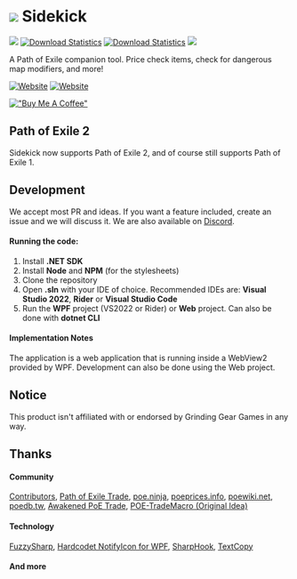 # [![](https://sidekick-poe.github.io/assets/images/orb_exalted.png)](#) Sidekick

[![](https://img.shields.io/github/v/release/Sidekick-Poe/Sidekick?style=flat-square)](https://github.com/Sidekick-Poe/Sidekick/releases/latest) [![Download Statistics](https://img.shields.io/github/downloads-pre/Sidekick-Poe/Sidekick/latest/total?style=flat-square&color=15803d)](https://tooomm.github.io/github-release-stats/?username=Sidekick-Poe&repository=Sidekick) [![Download Statistics](https://img.shields.io/github/downloads-pre/Sidekick-Poe/Sidekick/total?style=flat-square&color=22c55e)](https://tooomm.github.io/github-release-stats/?username=Sidekick-Poe&repository=Sidekick) [![](https://img.shields.io/discord/664252463188279300?color=%23738AD6&label=Discord&style=flat-square)](https://discord.gg/H4bg4GQ)

A Path of Exile companion tool. Price check items, check for dangerous map modifiers, and more!

[![Website](https://img.shields.io/badge/Website-6b6ebe?style=for-the-badge)](https://sidekick-poe.github.io/) [![Website](https://img.shields.io/badge/Download-00BCD4?style=for-the-badge)](https://github.com/Sidekick-Poe/Sidekick/releases/latest)

[!["Buy Me A Coffee"](https://www.buymeacoffee.com/assets/img/custom_images/orange_img.png)](https://www.buymeacoffee.com/sidekickpoe)

## Path of Exile 2
Sidekick now supports Path of Exile 2, and of course still supports Path of Exile 1.

## Development
We accept most PR and ideas. If you want a feature included, create an issue and we will discuss it. We are also available on [Discord](https://discord.gg/H4bg4GQ).
#### Running the code:
1. Install **.NET SDK**
2. Install **Node** and **NPM** (for the stylesheets)
3. Clone the repository
4. Open **.sln** with your IDE of choice. Recommended IDEs are: **Visual Studio 2022**, **Rider** or **Visual Studio Code**
5. Run the **WPF** project (VS2022 or Rider) or **Web** project. Can also be done with **dotnet CLI**

#### Implementation Notes
The application is a web application that is running inside a WebView2 provided by WPF. Development can also be done using the Web project.

## Notice
This product isn't affiliated with or endorsed by Grinding Gear Games in any way.

## Thanks
#### Community
[Contributors](https://github.com/Sidekick-Poe/Sidekick/graphs/contributors), [Path of Exile Trade](https://www.pathofexile.com/trade), [poe.ninja](https://poe.ninja/), [poeprices.info](https://www.poeprices.info/), [poewiki.net](https://www.poewiki.net/), [poedb.tw](https://poedb.tw/us/), [Awakened PoE Trade](https://github.com/SnosMe/awakened-poe-trade), [POE-TradeMacro (Original Idea)](https://github.com/PoE-TradeMacro/POE-TradeMacro)

#### Technology
[FuzzySharp](https://github.com/JakeBayer/FuzzySharp), [Hardcodet NotifyIcon for WPF](https://github.com/hardcodet/wpf-notifyicon), [SharpHook](https://github.com/TolikPylypchuk/SharpHook), [TextCopy](https://github.com/CopyText/TextCopy)

#### And more
